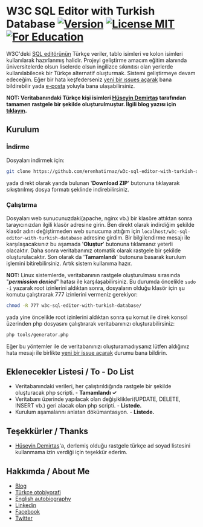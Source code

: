 # W3C SQL Editor with Turkish Database [![Version](https://img.shields.io/badge/v1.0-beta-red.svg)](#) [![License MIT](https://img.shields.io/badge/license-MIT-blue.svg)](https://github.com/erenhatirnaz/w3c-sql-editor-with-turkish-database/blob/master/LICENSE) [![For Education](https://img.shields.io/badge/for-education-green.svg)](#) 

W3C'deki [SQL editörünün](http://www.w3schools.com/sql/trysql.asp?filename=trysql_select_all) Türkçe veriler, tablo isimleri ve kolon isimleri kullanılarak hazırlanmış halidir. Projeyi geliştirme amacım eğitim alanında üniversitelerde olsun liselerde olsun ingilizce sıkınıtısı olan yerlerde kullanılabilecek bir Türkçe alternatif oluşturmak. Sistemi geliştirmeye devam edeceğim. Eğer bir hata keşfederseniz [yeni bir ıssues açarak](https://github.com/erenhatirnaz/w3c-sql-editor-with-turkish-database/issues/new) bana bildirebilir yada [e-posta](mailto:erenhatirnaz@hotmail.com.tr) yoluyla bana ulaşabilirsiniz.

**NOT:  Veritabanındaki Türkçe kişi isimleri [Hüseyin Demirtaş](http://huseyindemirtas.net/) tarafından tamamen rastgele bir şekilde oluşturulmuştur. İlgili blog yazısı için [tıklayın](http://huseyindemirtas.net/rastgele-turkce-ad-soyad-kombinasyonlari/).**

## Kurulum
### İndirme
Dosyaları indirmek için:
```sh
git clone https://github.com/erenhatirnaz/w3c-sql-editor-with-turkish-database.git
```
yada direkt olarak yanda bulunan '**Download ZIP**' butonuna tıklayarak sıkıştırılmış dosya formatı şeklinde indirebilirsiniz.

### Çalıştırma
Dosyaları web sunucunuzdaki(apache, nginx vb.) bir klasöre attıktan sonra tarayıcınızdan ilgili klasör adresine girin. Ben direkt olarak indirdiğim şekilde klasör adını değiştirmeden web sunucuma attığım için `localhost/w3c-sql-editor-with-turkish-database` adresine girdim. Bir bilgilendirme mesajı ile karşılaşacaksınız bu aşamada '**Oluştur**' butonuna tıklamanız yeterli olacaktır. Daha sonra veritabanınız otomatik olarak rastgele bir şekilde oluşturulacaktır. Son olarak da '**Tamamlandı**' butonuna basarak kurulum işlemini bitirebilirsiniz. Artık sistem kullanıma hazır.

**NOT:** Linux sistemlerde, veritabanının rastgele oluşturulması sırasında "***permission denied***"  hatası ile karşılaşabilirsiniz. Bu durumda öncelikle `sudo -i` yazarak root izinlerini aldıktan sonra, dosyaların olduğu klasör için şu komutu çalıştırarak 777 izinlerini vermeniz gerekiyor:
```sh
chmod -R 777 w3c-sql-editor-with-turkish-database/
```
yada yine öncelikle root izinlerini aldıktan sonra şu komut ile direk konsol üzerinden php dosyasını çalıştırarak veritabanınızı oluşturabilirsiniz:
```sh
php tools/generator.php
```
Eğer bu yöntemler ile de veritabanınızı oluşturamadıysanız lütfen aldığınız hata mesajı ile birlikte [yeni bir issue açarak](https://github.com/erenhatirnaz/w3c-sql-editor-with-turkish-database/issues/new) durumu bana bildirin. 

## Eklenecekler Listesi / To - Do List
- Veritabanındaki verileri, her çalıştırıldığında rastgele bir şekilde oluşturacak php scripti. - **Tamamlandı ✓**
- Veritabanı üzerinde yapılacak olan değişiklikleri(UPDATE, DELETE, INSERT vb.) geri alacak olan php scripti. - **Listede.**
- Kurulum aşamalarını anlatan dökümantasyon. - **Listede.**

## Teşekkürler / Thanks
- [Hüseyin Demirtaş](http://huseyindemirtas.net/)'a, derlemiş olduğu rastgele türkçe ad soyad listesini kullanmama izin verdiği için teşekkür ederim. 

## Hakkımda / About Me
- [Blog](http://www.erenhatirnaz.wordpress.com)
- [Türkçe otobiyorafi](http://www.erenhatirnaz.kimdir.com)
- [English autobiography](http://www.about.me/ErenHatirnaz)
- [Linkedin](https://www.linkedin.com/in/erenhatirnaz)
- [Facebook](http://www.facebook.com/ErenHatirnaz)
- [Twitter](http://www.twitter.com/ErenHatirnaz)